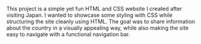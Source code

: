 This project is a simple yet fun HTML and CSS website I created after visiting Japan. I wanted to showcase some styling with CSS while structuring the site cleanly using HTML. The goal was to share information about the country in a visually appealing way, while also making the site easy to navigate with a functional navigation bar.